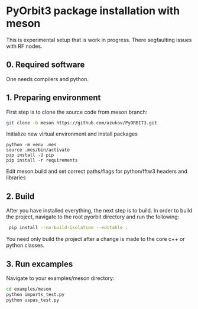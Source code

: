 # PyOrbit3 package installation with meson

This is experimental setup that is work in progress. There segfaulting issues with RF nodes.

## 0. Required software

One needs compilers and python.


## 1. Preparing environment

First step is to clone the source code from meson branch:

```bash
git clone -b meson https://github.com/azukov/PyORBIT3.git
```

Initialize new virtual environment and install packages

```
python -m venv .mes
source .mes/bin/activate
pip install -U pip 
pip install -r requirements
```
Edit meson.build and set correct paths/flags for python/fftw3 headers and libraries

## 2. Build

After you have installed everything, the next step is to build. In order to build the project, navigate to the root pyorbit directory and run the following:

```bash
 pip install --no-build-isolation --editable .
```

You need only build the project after a change is made to the core c++ or python classes.

## 3. Run excamples

Navigate to your examples/meson directory:

```bash
cd examples/meson
python imports_test.py
python uspas_test.py
```
